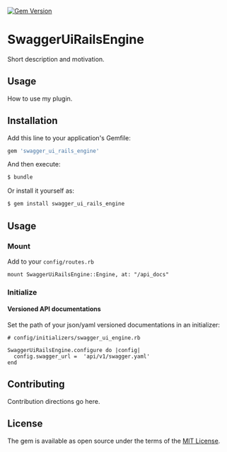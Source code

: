 [![Gem Version](https://badge.fury.io/rb/swagger_ui_rails_engine.svg)](https://badge.fury.io/rb/swagger_ui_rails_engine)

# SwaggerUiRailsEngine
Short description and motivation.

## Usage
How to use my plugin.

## Installation
Add this line to your application's Gemfile:

```ruby
gem 'swagger_ui_rails_engine'
```

And then execute:
```bash
$ bundle
```

Or install it yourself as:
```bash
$ gem install swagger_ui_rails_engine
```

## Usage

### Mount

Add to your `config/routes.rb`

```
mount SwaggerUiRailsEngine::Engine, at: "/api_docs"
```
 
### Initialize

#### Versioned API documentations

Set the path of your json/yaml versioned documentations in an initializer:

```
# config/initializers/swagger_ui_engine.rb

SwaggerUiRailsEngine.configure do |config|
  config.swagger_url =  'api/v1/swagger.yaml'
end
```
    
## Contributing
Contribution directions go here.

## License
The gem is available as open source under the terms of the [MIT License](https://opensource.org/licenses/MIT).
